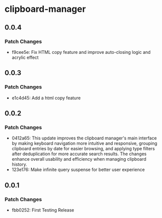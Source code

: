 # clipboard-manager

## 0.0.4

### Patch Changes

- f9cee5e: Fix HTML copy feature and improve auto-closing logic and acrylic effect

## 0.0.3

### Patch Changes

- e1c4d45: Add a html copy feature

## 0.0.2

### Patch Changes

- 0412a65: This update improves the clipboard manager's main interface by making keyboard navigation more intuitive and responsive, grouping clipboard entries by date for easier browsing, and applying type filters after deduplication for more accurate search results. The changes enhance overall usability and efficiency when managing clipboard history.
- 123e176: Make infinite query suspense for better user experience

## 0.0.1

### Patch Changes

- fbb0252: First Testing Release

